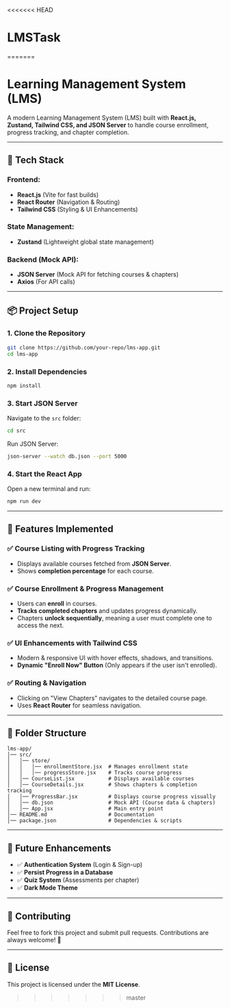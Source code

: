 <<<<<<< HEAD
# LMSTask
=======
# Learning Management System (LMS)

A modern Learning Management System (LMS) built with **React.js, Zustand, Tailwind CSS, and JSON Server** to handle course enrollment, progress tracking, and chapter completion.

---

## 🚀 **Tech Stack**

### **Frontend:**

- **React.js** (Vite for fast builds)
- **React Router** (Navigation & Routing)
- **Tailwind CSS** (Styling & UI Enhancements)

### **State Management:**

- **Zustand** (Lightweight global state management)

### **Backend (Mock API):**

- **JSON Server** (Mock API for fetching courses & chapters)
- **Axios** (For API calls)

---

## 📦 **Project Setup**

### **1. Clone the Repository**

```sh
git clone https://github.com/your-repo/lms-app.git
cd lms-app
```

### **2. Install Dependencies**

```sh
npm install
```

### **3. Start JSON Server**

Navigate to the `src` folder:

```sh
cd src
```

Run JSON Server:

```sh
json-server --watch db.json --port 5000
```

### **4. Start the React App**

Open a new terminal and run:

```sh
npm run dev
```

---

## 📌 **Features Implemented**

### ✅ **Course Listing with Progress Tracking**

- Displays available courses fetched from **JSON Server**.
- Shows **completion percentage** for each course.

### ✅ **Course Enrollment & Progress Management**

- Users can **enroll** in courses.
- **Tracks completed chapters** and updates progress dynamically.
- Chapters **unlock sequentially**, meaning a user must complete one to access the next.

### ✅ **UI Enhancements with Tailwind CSS**

- Modern & responsive UI with hover effects, shadows, and transitions.
- **Dynamic "Enroll Now" Button** (Only appears if the user isn't enrolled).

### ✅ **Routing & Navigation**

- Clicking on "View Chapters" navigates to the detailed course page.
- Uses **React Router** for seamless navigation.

---

## 📄 **Folder Structure**

```plaintext
lms-app/
│── src/
│   │── store/
│   │   │── enrollmentStore.jsx  # Manages enrollment state
│   │   │── progressStore.jsx    # Tracks course progress
│   │── CourseList.jsx           # Displays available courses
│   │── CourseDetails.jsx        # Shows chapters & completion tracking
│   │── ProgressBar.jsx          # Displays course progress visually
│   │── db.json                  # Mock API (Course data & chapters)
│   │── App.jsx                  # Main entry point
│── README.md                    # Documentation
│── package.json                 # Dependencies & scripts
```

---

## 🎯 **Future Enhancements**

- ✅ **Authentication System** (Login & Sign-up)
- ✅ **Persist Progress in a Database**
- ✅ **Quiz System** (Assessments per chapter)
- ✅ **Dark Mode Theme**

---

## 🤝 **Contributing**

Feel free to fork this project and submit pull requests. Contributions are always welcome! 🚀

---

## 📝 **License**

This project is licensed under the **MIT License**.
>>>>>>> master
